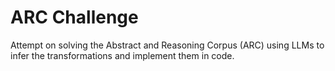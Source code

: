 # ARC Challenge
 
Attempt on solving the Abstract and Reasoning Corpus (ARC) using LLMs to infer the transformations and implement them in code.
